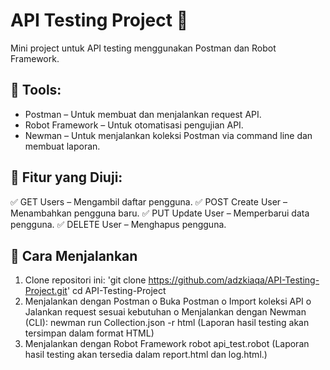 # API Testing Project 🚀
Mini project untuk API testing menggunakan Postman dan Robot Framework.

## 🔹 Tools:
- Postman – Untuk membuat dan menjalankan request API. 
- Robot Framework – Untuk otomatisasi pengujian API. 
- Newman – Untuk menjalankan koleksi Postman via command line dan membuat laporan.

## 📌 Fitur yang Diuji:
✅ GET Users – Mengambil daftar pengguna.
✅ POST Create User – Menambahkan pengguna baru.
✅ PUT Update User – Memperbarui data pengguna. 
✅ DELETE User – Menghapus pengguna.

## 🚀 Cara Menjalankan
1. Clone repositori ini: 
   'git clone https://github.com/adzkiaqa/API-Testing-Project.git'
   cd API-Testing-Project
2. Menjalankan dengan Postman 
   o Buka Postman 
   o Import koleksi API 
   o Jalankan request sesuai kebutuhan 
   o Menjalankan dengan Newman (CLI): newman run Collection.json -r html (Laporan hasil testing akan tersimpan dalam format HTML)
3. Menjalankan dengan Robot Framework 
   robot api_test.robot 
   (Laporan hasil testing akan tersedia dalam report.html dan log.html.)
